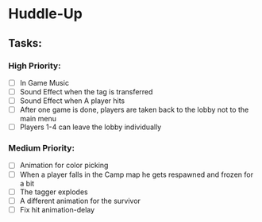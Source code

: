 # Huddle-Up


## Tasks:

### High Priority:
- [ ] In Game Music
- [ ] Sound Effect when the tag is transferred
- [ ] Sound Effect when A player hits
- [ ] After one game is done, players are taken back to the lobby not to the main menu
- [ ] Players 1-4 can leave the lobby individually

### Medium Priority:
- [ ] Animation for color picking
- [ ] When a player falls in the Camp map he gets respawned and frozen for a bit
- [ ] The tagger explodes
- [ ] A different animation for the survivor
- [ ] Fix hit animation-delay
